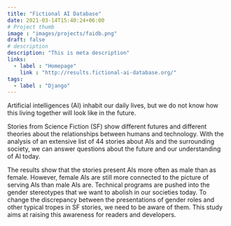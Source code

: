 ```yaml
---
title: "Fictional AI Database"
date: 2021-03-14T15:40:24+06:00
# Project thumb
image : "images/projects/faidb.png"
draft: false
# description
description: "This is meta description"
links:
  - label : "Homepage"
    link : "http://results.fictional-ai-database.org/"
tags:
  - label : "Django"
---
```


Artificial intelligences (AI) inhabit our daily lives, but we do not know how this living together will look like in the future.

Stories from Science Fiction (SF) show different futures and different theories about the relationships between humans and technology. With the analysis of an extensive list of 44 stories about AIs and the surrounding society, we can answer questions about the future and our understanding of AI today.

The results show that the stories present AIs more often as male than as female. However, female AIs are still more connected to the picture of serving AIs than male AIs are. Technical programs are pushed into the gender stereotypes that we want to abolish in our societies today. To change the discrepancy between the presentations of gender roles and other typical tropes in SF stories, we need to be aware of them. This study aims at raising this awareness for readers and developers. 